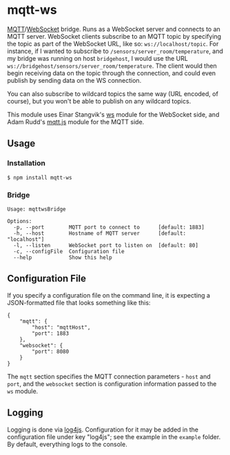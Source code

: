 # mqtt-ws
[MQTT](http://mqtt.org/)/[WebSocket](http://en.wikipedia.org/wiki/WebSocket) bridge. Runs as a WebSocket server and connects to an MQTT server. WebSocket clients subscribe to an MQTT topic by specifying the topic as part of the WebSocket URL, like so: `ws://localhost/topic`. For instance, if I wanted to subscribe to `/sensors/server_room/temperature`, and my bridge was running on host `bridgehost`, I would use the URL `ws://bridgehost/sensors/server_room/temperature`. The client would then begin receiving data on the topic through the connection, and could even publish by sending data on the WS connection.

You can also subscribe to wildcard topics the same way (URL encoded, of course), but you won't be able to publish on any wildcard topics.

This module uses Einar Stangvik's [ws](https://github.com/einaros/ws) module for the WebSocket side, and Adam Rudd's [mqtt.js](https://github.com/adamvr/MQTT.js) module for the MQTT side.

## Usage
### Installation
    $ npm install mqtt-ws

### Bridge
    Usage: mqttwsBridge

    Options:
      -p, --port        MQTT port to connect to      [default: 1883]
      -h, --host        Hostname of MQTT server      [default: "localhost"]
      -l, --listen      WebSocket port to listen on  [default: 80]
      -c, --configFile  Configuration file
      --help            Show this help

## Configuration File
If you specify a configuration file on the command line, it is expecting a JSON-formatted file that looks something like this:

    {
        "mqtt": {
            "host": "mqttHost",
            "port": 1883
        },
        "websocket": {
            "port": 8080
        }
    }

The `mqtt` section specifies the MQTT connection parameters - `host` and `port`, and the `websocket` section is configuration information passed to the `ws` module.

## Logging
Logging is done via [log4js](https://github.com/nomiddlename/log4js-node). Configuration for it may be added in the configuration file under key "log4js"; see the example in the `example` folder. By default, everything logs to the console.